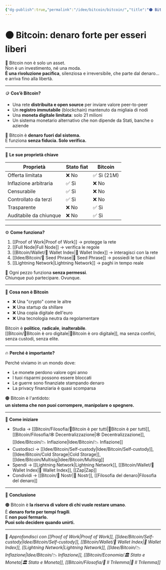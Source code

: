```yaml
---
{"dg-publish":true,"permalink":"/idee/bitcoin/bitcoin/","title":"🟠 Bitcoin: denaro forte per esseri liberi","tags":["Bitcoin","Libertà","Sovranità","Denaro","ProofOfWork","SelfCustody"]}
---
```



# 🟠 Bitcoin: denaro forte per esseri liberi

🧱 Bitcoin non è solo un asset.  
Non è un investimento, né una moda.  
**È una rivoluzione pacifica**, silenziosa e irreversibile, che parte dal denaro…  
e arriva fino alla libertà.

---

🪙 **Cos’è Bitcoin?**

- Una rete **distribuita e open source** per inviare valore peer-to-peer  
- Un **registro immutabile** (blockchain) mantenuto da migliaia di nodi  
- Una **moneta digitale limitata**: solo 21 milioni  
- Un sistema monetario alternativo che non dipende da Stati, banche o aziende

🎯 Bitcoin è **denaro fuori dal sistema.**  
E funziona **senza fiducia. Solo verifica.**

---

🔐 **Le sue proprietà chiave**

| Proprietà           | Stato fiat       | Bitcoin         |
|---------------------|------------------|-----------------|
| Offerta limitata    | ❌ No            | ✅ Sì (21M)      |
| Inflazione arbitraria| ✅ Sì            | ❌ No           |
| Censurabile         | ✅ Sì            | ❌ No           |
| Controllato da terzi| ✅ Sì            | ❌ No           |
| Trasparente         | ❌ No            | ✅ Sì           |
| Auditabile da chiunque| ❌ No          | ✅ Sì           |

---

⚙️ **Come funziona?**

1. [[Proof of Work\|Proof of Work]] → protegge la rete  
2. [[Full Node\|Full Node]] → verifica le regole  
3. [[Bitcoin/Wallet/🧭 Wallet Index\|🧭 Wallet Index]] → interagisci con la rete  
4. [[Idee/Bitcoin/🧠 Seed Phrase\|🧠 Seed Phrase]] → possiedi le tue chiavi  
5. [[Lightning Network\|Lightning Network]] → paghi in tempo reale

🎯 Ogni pezzo funziona **senza permessi**.  
Chiunque può partecipare. Ovunque.

---

🚫 **Cosa non è Bitcoin**

- ❌ Una "crypto" come le altre  
- ❌ Una startup da shillare  
- ❌ Una copia digitale dell'euro  
- ❌ Una tecnologia neutra da regolamentare

Bitcoin è **politico**, **radicale**, **inalterabile**.  
[[Bitcoin/🥇Bitcoin è oro digitale\|🥇Bitcoin è oro digitale]], ma senza confini, senza custodi, senza elite.

---

🔥 **Perché è importante?**

Perché viviamo in un mondo dove:

- Le monete perdono valore ogni anno  
- I tuoi risparmi possono essere bloccati  
- Le guerre sono finanziate stampando denaro  
- La privacy finanziaria è quasi scomparsa

🟠 Bitcoin è l'antidoto:  
**un sistema che non puoi corrompere, manipolare o spegnere.**

---

👣 **Come iniziare**

- Studia → [[Bitcoin/Filosofia/🗽Bitcoin è per tutti\|🗽Bitcoin è per tutti]], [[Bitcoin/Filosofia/🕸️ Decentralizzazione\|🕸️ Decentralizzazione]], [[Idee/Bitcoin/📉 Inflazione\|Idee/Bitcoin/📉 Inflazione]]  
- Custodisci → [[Idee/Bitcoin/Self-custody\|Idee/Bitcoin/Self-custody]], [[Idee/Bitcoin/Cold Storage\|Cold Storage]], [[Idee/Bitcoin/Multisig\|Idee/Bitcoin/Multisig]]  
- Spendi → [[Lightning Network\|Lightning Network]], [[Bitcoin/Wallet/🧭 Wallet Index\|🧭 Wallet Index]], [[Zap\|Zap]]  
- Condividi → [[Bitcoin/📡 Nostr\|📡 Nostr]], [[Filosofia del denaro\|Filosofia del denaro]]

---

📜 **Conclusione**

🟠 Bitcoin è **la riserva di valore di chi vuole restare umano**.  
È **denaro forte per tempi fragili**.  
E **non puoi fermarlo.  
Puoi solo decidere quando unirti.**

---

🔗 _Approfondisci con [[Proof of Work\|Proof of Work]], [[Idee/Bitcoin/Self-custody\|Idee/Bitcoin/Self-custody]], [[Bitcoin/Wallet/🧭 Wallet Index\|🧭 Wallet Index]], [[Lightning Network\|Lightning Network]], [[Idee/Bitcoin/📉 Inflazione\|Idee/Bitcoin/📉 Inflazione]], [[Bitcoin/Economia/🏛️ Stato e Moneta\|🏛️ Stato e Moneta]], [[Bitcoin/Filosofia/🔺 Il Trilemma\|🔺 Il Trilemma]]_